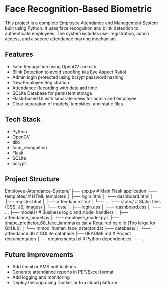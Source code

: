# Face Recognition-Based Biometric

This project is a complete Employee Attendance and Management System built using Python. It uses face recognition and blink detection to authenticate employees. The system includes user registration, admin access, and a secure attendance marking mechanism.

## Features

- Face Recognition using OpenCV and dlib
- Blink Detection to avoid spoofing (via Eye Aspect Ratio)
- Admin login protected using bcrypt password hashing
- New Employee Registration
- Attendance Recording with date and time
- SQLite Database for persistent storage
- Flask-based UI with separate views for admin and employee
- Clear separation of models, templates, and static files

## Tech Stack

- Python
- OpenCV
- dlib
- face_recognition
- Flask
- SQLite
- bcrypt

## Project Structure

Employee-Attendance-System/
├── app.py                         # Main Flask application
├── templates/                     # HTML templates
│   ├── login.html
│   ├── dashboard.html
│   ├── register.html
│   ├── attendance.html
│   └── ...
├── static/                        # Static files (CSS, JS, images)
│   └── css/
│       ├── login.css
│       ├── dashboard.css
│       └── ...
├── models/                        # Business logic and model handlers
│   ├── attendance_model.py
│   ├── employee_model.py
|   ├── shape_predictor_68_face_landmarks.dat   # Required by dlib (Too large for GitHub)
│   └── mmod_human_face_detector.dat
├── database/
│   └── attendance.db              # SQLite database
├── README.md                      # Project documentation
├── requirements.txt               # Python dependencies
└── ...

## Future Improvements

- Add email or SMS notifications
- Generate attendance reports in PDF/Excel format
- Add logging and monitoring
- Deploy the app using Docker or to a cloud platform
